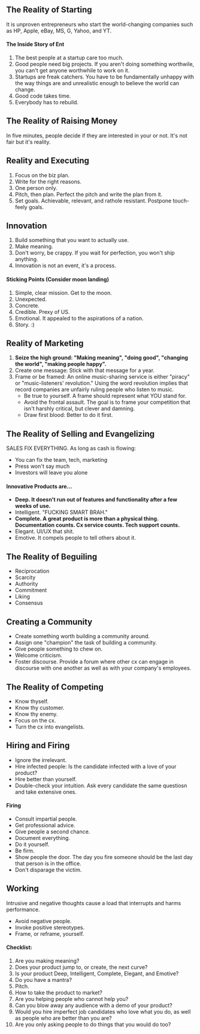 ## The Reality of Starting

It is unproven entrepreneurs who start the world-changing companies such as HP, Apple, eBay, MS, G, Yahoo, and YT.

#### The Inside Story of Ent

1. The best people at a startup care too much.
2. Good people need big projects. If you aren't doing something worthwile, you can't get anyone worthwhile to work on it.
3. Startups are freak catchers. You have to be fundamentally unhappy with the way things are and unrealistic enough to believe the world can change.
4. Good code takes time.
5. Everybody has to rebuild.

## The Reality of Raising Money

In five minutes, people decide if they are interested in your or not. It's not fair but it's reality.

## Reality and Executing

1. Focus on the biz plan.
2. Write for the right reasons.
3. One person only.
4. Pitch, then plan. Perfect the pitch and write the plan from it.
5. Set goals. Achievable, relevant, and rathole resistant. Postpone touch-feely goals.

## Innovation

1. Build something that you want to actually use.
2. Make meaning.
3. Don't worry, be crappy. If you wait for perfection, you won't ship anything.
4. Innovation is not an event, it's a process.

#### Sticking Points (Consider moon landing)

1. Simple, clear mission. Get to the moon.
2. Unexpected.
3. Concrete.
4. Credible. Prexy of US.
5. Emotional. It appealed to the aspirations of a nation.
6. Story. :)

## Reality of Marketing

1. __Seize the high ground: "Making meaning", "doing good", "changing the world", "making people happy".__
2. Create one message: Stick with that message for a year.
3. Frame or be framed: An online music-sharing service is either "piracy" or "music-listeners' revolution." Using the word revolution implies that record companies are unfairly ruling people who listen to music.
	- Be true to yourself. A frame should represent what YOU stand for.
	- Avoid the frontal assault. The goal is to frame your competition that isn't harshly critical, but clever and damning.
	- Draw first blood: Better to do it first.

## The Reality of Selling and Evangelizing

SALES FIX EVERYTHING. As long as cash is flowing:

- You can fix the team, tech, marketing
- Press won't say much
- Investors will leave you alone

#### Innovative Products are...

- __Deep. It doesn't run out of features and functionality after a few weeks of use.__
- Intelligent. "FUCKING SMART BRAH."
- __Complete. A great product is more than a physical thing. Documentation counts. Cx service counts. Tech support counts.__
- Elegant. UI/UX that shit.
- Emotive. It compels people to tell others about it.

## The Reality of Beguiling

- Reciprocation
- Scarcity
- Authority
- Commitment
- Liking
- Consensus

## Creating a Community

- Create something worth building a community around.
- Assign one "champion" the task of building a community.
- Give people something to chew on.
- Welcome criticism.
- Foster discourse. Provide a forum where other cx can engage in discourse with one another as well as with your company's employees.

## The Reality of Competing

- Know thyself.
- Know thy customer.
- Know thy enemy.
- Focus on the cx.
- Turn the cx into evangelists.

## Hiring and Firing

- Ignore the irrelevant.
- Hire infected people: Is the candidate infected with a love of your product?
- Hire better than yourself.
- Double-check your intuition. Ask every candidate the same questiosn and take extensive ones.

#### Firing

- Consult impartial people.
- Get professional advice.
- Give people a second chance.
- Document everything.
- Do it yourself.
- Be firm.
- Show people the door. The day you fire someone should be the last day that person is in the office.
- Don't disparage the victim.

## Working

Intrusive and negative thoughts cause a load that interrupts and harms performance. 

- Avoid negative people.
- Invoke positive stereotypes.
- Frame, or reframe, yourself.

#### Checklist:

1. Are you making meaning?
2. Does your product jump to, or create, the next curve?
3. Is your product Deep, Intelligent, Complete, Elegant, and Emotive?
4. Do you have a mantra?
5. Pitch.
6. How to take the product to market?
7. Are you helping people who cannot help you?
8. Can you blow away any audience with a demo of your product?
9. Would you hire imperfect job candidates who love what you do, as well as people who are better than you are?
10. Are you only asking people to do things that you would do too?